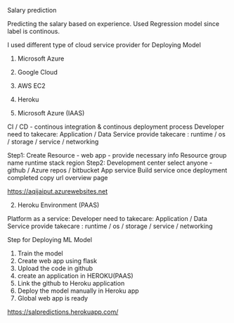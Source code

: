 Salary prediction

Predicting the salary based on experience. Used Regression model since label is continous.

I used different type of cloud service provider for Deploying Model 

1. Microsoft Azure
2. Google Cloud 
3. AWS EC2 
4. Heroku




1. Microsoft Azure (IAAS)

CI / CD - continous integration & continous deployment process
Developer need to takecare:  Application / Data 
Service provide takecare : runtime / os / storage / service / networking

Step1: Create Resource - web app - provide necessary info
          Resource group
          name
          runtime stack
          region
Step2: Development center 
          select anyone - github / Azure repos / bitbucket 
          App service Build service
          once deployment completed copy url overview page
 
 https://aqijaiput.azurewebsites.net


2. Heroku Environment (PAAS)

Platform as a service:
Developer need to takecare:  Application / Data 
Service provide takecare : runtime / os / storage / service / networking

Step for Deploying ML Model

1. Train the model
2. Create web app using flask
3. Upload the code in github
4. create an application in HEROKU(PAAS)
5. Link the github to Heroku application
6. Deploy the model manually in Heroku app
7. Global web app is ready

https://salpredictions.herokuapp.com/
